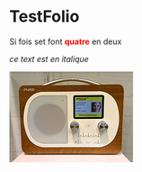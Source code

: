 <style>
yellow
{
    color:yellow;
    font-size:100%;
    font-weight: bold; 
}

red
{
    color:red;
    font-size:100%;
    font-weight: bold; 
}

</style>

# TestFolio

Si fois set font <red>quatre</red> en deux 

*ce text est en italique*

![Mybad](truc.jpg)
